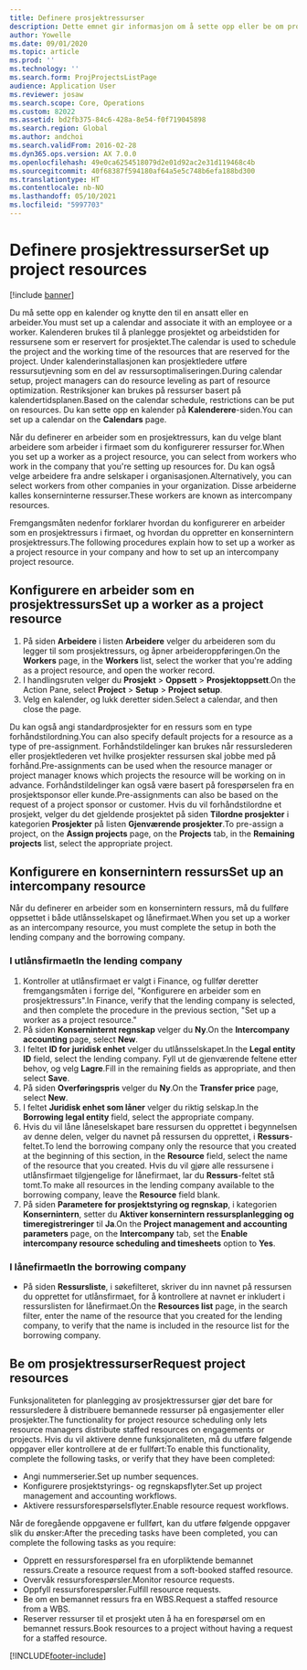 ```yaml
---
title: Definere prosjektressurser
description: Dette emnet gir informasjon om å sette opp eller be om prosjektressurser.
author: Yowelle
ms.date: 09/01/2020
ms.topic: article
ms.prod: ''
ms.technology: ''
ms.search.form: ProjProjectsListPage
audience: Application User
ms.reviewer: josaw
ms.search.scope: Core, Operations
ms.custom: 82022
ms.assetid: bd2fb375-84c6-428a-8e54-f0f719045898
ms.search.region: Global
ms.author: andchoi
ms.search.validFrom: 2016-02-28
ms.dyn365.ops.version: AX 7.0.0
ms.openlocfilehash: 49e0ca6254518079d2e01d92ac2e31d119468c4b
ms.sourcegitcommit: 40f68387f594180af64a5e5c748b6efa188bd300
ms.translationtype: HT
ms.contentlocale: nb-NO
ms.lasthandoff: 05/10/2021
ms.locfileid: "5997703"
---
```

# <a name="set-up-project-resources"></a><span data-ttu-id="f399a-103">Definere prosjektressurser</span><span class="sxs-lookup"><span data-stu-id="f399a-103">Set up project resources</span></span>

[!include [banner](../includes/banner.md)]

<span data-ttu-id="f399a-104">Du må sette opp en kalender og knytte den til en ansatt eller en arbeider.</span><span class="sxs-lookup"><span data-stu-id="f399a-104">You must set up a calendar and associate it with an employee or a worker.</span></span> <span data-ttu-id="f399a-105">Kalenderen brukes til å planlegge prosjektet og arbeidstiden for ressursene som er reservert for prosjektet.</span><span class="sxs-lookup"><span data-stu-id="f399a-105">The calendar is used to schedule the project and the working time of the resources that are reserved for the project.</span></span> <span data-ttu-id="f399a-106">Under kalenderinstallasjonen kan prosjektledere utføre ressursutjevning som en del av ressursoptimaliseringen.</span><span class="sxs-lookup"><span data-stu-id="f399a-106">During calendar setup, project managers can do resource leveling as part of resource optimization.</span></span> <span data-ttu-id="f399a-107">Restriksjoner kan brukes på ressurser basert på kalendertidsplanen.</span><span class="sxs-lookup"><span data-stu-id="f399a-107">Based on the calendar schedule, restrictions can be put on resources.</span></span> <span data-ttu-id="f399a-108">Du kan sette opp en kalender på **Kalenderere**-siden.</span><span class="sxs-lookup"><span data-stu-id="f399a-108">You can set up a calendar on the **Calendars** page.</span></span>

<span data-ttu-id="f399a-109">Når du definerer en arbeider som en prosjektressurs, kan du velge blant arbeidere som arbeider i firmaet som du konfigurerer ressurser for.</span><span class="sxs-lookup"><span data-stu-id="f399a-109">When you set up a worker as a project resource, you can select from workers who work in the company that you're setting up resources for.</span></span> <span data-ttu-id="f399a-110">Du kan også velge arbeidere fra andre selskaper i organisasjonen.</span><span class="sxs-lookup"><span data-stu-id="f399a-110">Alternatively, you can select workers from other companies in your organization.</span></span> <span data-ttu-id="f399a-111">Disse arbeiderne kalles konserninterne ressurser.</span><span class="sxs-lookup"><span data-stu-id="f399a-111">These workers are known as intercompany resources.</span></span>

<span data-ttu-id="f399a-112">Fremgangsmåten nedenfor forklarer hvordan du konfigurerer en arbeider som en prosjektressurs i firmaet, og hvordan du oppretter en konsernintern prosjektressurs.</span><span class="sxs-lookup"><span data-stu-id="f399a-112">The following procedures explain how to set up a worker as a project resource in your company and how to set up an intercompany project resource.</span></span>

## <a name="set-up-a-worker-as-a-project-resource"></a><span data-ttu-id="f399a-113">Konfigurere en arbeider som en prosjektressurs</span><span class="sxs-lookup"><span data-stu-id="f399a-113">Set up a worker as a project resource</span></span>

1. <span data-ttu-id="f399a-114">På siden **Arbeidere** i listen **Arbeidere** velger du arbeideren som du legger til som prosjektressurs, og åpner arbeideroppføringen.</span><span class="sxs-lookup"><span data-stu-id="f399a-114">On the **Workers** page, in the **Workers** list, select the worker that you're adding as a project resource, and open the worker record.</span></span>
2. <span data-ttu-id="f399a-115">I handlingsruten velger du **Prosjekt** &gt; **Oppsett** &gt; **Prosjektoppsett**.</span><span class="sxs-lookup"><span data-stu-id="f399a-115">On the Action Pane, select **Project** &gt; **Setup** &gt; **Project setup**.</span></span>
3. <span data-ttu-id="f399a-116">Velg en kalender, og lukk deretter siden.</span><span class="sxs-lookup"><span data-stu-id="f399a-116">Select a calendar, and then close the page.</span></span>

<span data-ttu-id="f399a-117">Du kan også angi standardprosjekter for en ressurs som en type forhåndstilordning.</span><span class="sxs-lookup"><span data-stu-id="f399a-117">You can also specify default projects for a resource as a type of pre-assignment.</span></span> <span data-ttu-id="f399a-118">Forhåndstildelinger kan brukes når ressurslederen eller prosjektlederen vet hvilke prosjekter ressursen skal jobbe med på forhånd.</span><span class="sxs-lookup"><span data-stu-id="f399a-118">Pre-assignments can be used when the resource manager or project manager knows which projects the resource will be working on in advance.</span></span> <span data-ttu-id="f399a-119">Forhåndstildelinger kan også være basert på forespørselen fra en prosjektsponsor eller kunde.</span><span class="sxs-lookup"><span data-stu-id="f399a-119">Pre-assignments can also be based on the request of a project sponsor or customer.</span></span> <span data-ttu-id="f399a-120">Hvis du vil forhåndstilordne et prosjekt, velger du det gjeldende prosjektet på siden **Tilordne prosjekter** i kategorien **Prosjekter** på listen **Gjenværende prosjekter**.</span><span class="sxs-lookup"><span data-stu-id="f399a-120">To pre-assign a project, on the **Assign projects** page, on the **Projects** tab, in the **Remaining projects** list, select the appropriate project.</span></span>

## <a name="set-up-an-intercompany-resource"></a><span data-ttu-id="f399a-121">Konfigurere en konsernintern ressurs</span><span class="sxs-lookup"><span data-stu-id="f399a-121">Set up an intercompany resource</span></span>

<span data-ttu-id="f399a-122">Når du definerer en arbeider som en konsernintern ressurs, må du fullføre oppsettet i både utlånsselskapet og lånefirmaet.</span><span class="sxs-lookup"><span data-stu-id="f399a-122">When you set up a worker as an intercompany resource, you must complete the setup in both the lending company and the borrowing company.</span></span>

### <a name="in-the-lending-company"></a><span data-ttu-id="f399a-123">I utlånsfirmaet</span><span class="sxs-lookup"><span data-stu-id="f399a-123">In the lending company</span></span>

1. <span data-ttu-id="f399a-124">Kontroller at utlånsfirmaet er valgt i Finance, og fullfør deretter fremgangsmåten i forrige del, "Konfigurere en arbeider som en prosjektressurs".</span><span class="sxs-lookup"><span data-stu-id="f399a-124">In Finance, verify that the lending company is selected, and then complete the procedure in the previous section, "Set up a worker as a project resource."</span></span>
2. <span data-ttu-id="f399a-125">På siden **Konserninternt regnskap** velger du **Ny**.</span><span class="sxs-lookup"><span data-stu-id="f399a-125">On the **Intercompany accounting** page, select **New**.</span></span>
3. <span data-ttu-id="f399a-126">I feltet **ID for juridisk enhet** velger du utlånsselskapet.</span><span class="sxs-lookup"><span data-stu-id="f399a-126">In the **Legal entity ID** field, select the lending company.</span></span> <span data-ttu-id="f399a-127">Fyll ut de gjenværende feltene etter behov, og velg **Lagre**.</span><span class="sxs-lookup"><span data-stu-id="f399a-127">Fill in the remaining fields as appropriate, and then select **Save**.</span></span>
4. <span data-ttu-id="f399a-128">På siden **Overføringspris** velger du **Ny**.</span><span class="sxs-lookup"><span data-stu-id="f399a-128">On the **Transfer price** page, select **New**.</span></span>
5. <span data-ttu-id="f399a-129">I feltet **Juridisk enhet som låner** velger du riktig selskap.</span><span class="sxs-lookup"><span data-stu-id="f399a-129">In the **Borrowing legal entity** field, select the appropriate company.</span></span>
6. <span data-ttu-id="f399a-130">Hvis du vil låne låneselskapet bare ressursen du opprettet i begynnelsen av denne delen, velger du navnet på ressursen du opprettet, i **Ressurs**-feltet.</span><span class="sxs-lookup"><span data-stu-id="f399a-130">To lend the borrowing company only the resource that you created at the beginning of this section, in the **Resource** field, select the name of the resource that you created.</span></span> <span data-ttu-id="f399a-131">Hvis du vil gjøre alle ressursene i utlånsfirmaet tilgjengelige for lånefirmaet, lar du **Ressurs**-feltet stå tomt.</span><span class="sxs-lookup"><span data-stu-id="f399a-131">To make all resources in the lending company available to the borrowing company, leave the **Resource** field blank.</span></span>
7. <span data-ttu-id="f399a-132">På siden **Parametere for prosjektstyring og regnskap**, i kategorien **Konsernintern**, setter du **Aktiver konsernintern ressursplanlegging og timeregistreringer** til **Ja**.</span><span class="sxs-lookup"><span data-stu-id="f399a-132">On the **Project management and accounting parameters** page, on the **Intercompany** tab, set the **Enable intercompany resource scheduling and timesheets** option to **Yes**.</span></span>

### <a name="in-the-borrowing-company"></a><span data-ttu-id="f399a-133">I lånefirmaet</span><span class="sxs-lookup"><span data-stu-id="f399a-133">In the borrowing company</span></span>

- <span data-ttu-id="f399a-134">På siden **Ressursliste**, i søkefilteret, skriver du inn navnet på ressursen du opprettet for utlånsfirmaet, for å kontrollere at navnet er inkludert i ressurslisten for lånefirmaet.</span><span class="sxs-lookup"><span data-stu-id="f399a-134">On the **Resources list** page, in the search filter, enter the name of the resource that you created for the lending company, to verify that the name is included in the resource list for the borrowing company.</span></span>

## <a name="request-project-resources"></a><span data-ttu-id="f399a-135">Be om prosjektressurser</span><span class="sxs-lookup"><span data-stu-id="f399a-135">Request project resources</span></span>
<span data-ttu-id="f399a-136">Funksjonaliteten for planlegging av prosjektressurser gjør det bare for ressursledere å distribuere bemannede ressurser på engasjementer eller prosjekter.</span><span class="sxs-lookup"><span data-stu-id="f399a-136">The functionality for project resource scheduling only lets resource managers distribute staffed resources on engagements or projects.</span></span> <span data-ttu-id="f399a-137">Hvis du vil aktivere denne funksjonaliteten, må du utføre følgende oppgaver eller kontrollere at de er fullført:</span><span class="sxs-lookup"><span data-stu-id="f399a-137">To enable this functionality, complete the following tasks, or verify that they have been completed:</span></span>

- <span data-ttu-id="f399a-138">Angi nummerserier.</span><span class="sxs-lookup"><span data-stu-id="f399a-138">Set up number sequences.</span></span>
- <span data-ttu-id="f399a-139">Konfigurere prosjektstyrings- og regnskapsflyter.</span><span class="sxs-lookup"><span data-stu-id="f399a-139">Set up project management and accounting workflows.</span></span>
- <span data-ttu-id="f399a-140">Aktivere ressursforespørselsflyter.</span><span class="sxs-lookup"><span data-stu-id="f399a-140">Enable resource request workflows.</span></span>

<span data-ttu-id="f399a-141">Når de foregående oppgavene er fullført, kan du utføre følgende oppgaver slik du ønsker:</span><span class="sxs-lookup"><span data-stu-id="f399a-141">After the preceding tasks have been completed, you can complete the following tasks as you require:</span></span>

- <span data-ttu-id="f399a-142">Opprett en ressursforespørsel fra en uforpliktende bemannet ressurs.</span><span class="sxs-lookup"><span data-stu-id="f399a-142">Create a resource request from a soft-booked staffed resource.</span></span>
- <span data-ttu-id="f399a-143">Overvåk ressursforespørsler.</span><span class="sxs-lookup"><span data-stu-id="f399a-143">Monitor resource requests.</span></span>
- <span data-ttu-id="f399a-144">Oppfyll ressursforespørsler.</span><span class="sxs-lookup"><span data-stu-id="f399a-144">Fulfill resource requests.</span></span>
- <span data-ttu-id="f399a-145">Be om en bemannet ressurs fra en WBS.</span><span class="sxs-lookup"><span data-stu-id="f399a-145">Request a staffed resource from a WBS.</span></span>
- <span data-ttu-id="f399a-146">Reserver ressurser til et prosjekt uten å ha en forespørsel om en bemannet ressurs.</span><span class="sxs-lookup"><span data-stu-id="f399a-146">Book resources to a project without having a request for a staffed resource.</span></span>


[!INCLUDE[footer-include](../includes/footer-banner.md)]